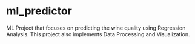 # ml_predictor
ML Project that focuses on predicting the wine quality using Regression Analysis. This project also implements Data Processing and Visualization. 
